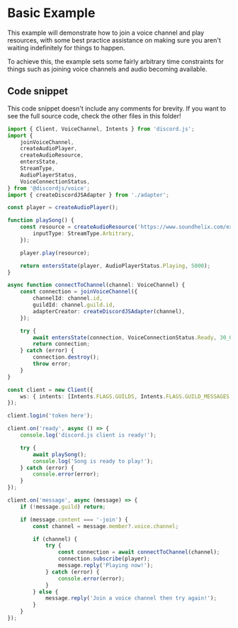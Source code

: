 # Basic Example

This example will demonstrate how to join a voice channel and play resources, with some best practice
assistance on making sure you aren't waiting indefinitely for things to happen.

To achieve this, the example sets some fairly arbitrary time constraints for things such as joining
voice channels and audio becoming available.

## Code snippet

This code snippet doesn't include any comments for brevity. If you want to see the full source code,
check the other files in this folder!

```ts
import { Client, VoiceChannel, Intents } from 'discord.js';
import {
	joinVoiceChannel,
	createAudioPlayer,
	createAudioResource,
	entersState,
	StreamType,
	AudioPlayerStatus,
	VoiceConnectionStatus,
} from '@discordjs/voice';
import { createDiscordJSAdapter } from './adapter';

const player = createAudioPlayer();

function playSong() {
	const resource = createAudioResource('https://www.soundhelix.com/examples/mp3/SoundHelix-Song-1.mp3', {
		inputType: StreamType.Arbitrary,
	});

	player.play(resource);

	return entersState(player, AudioPlayerStatus.Playing, 5000);
}

async function connectToChannel(channel: VoiceChannel) {
	const connection = joinVoiceChannel({
		channelId: channel.id,
		guildId: channel.guild.id,
		adapterCreator: createDiscordJSAdapter(channel),
	});

	try {
		await entersState(connection, VoiceConnectionStatus.Ready, 30_000);
		return connection;
	} catch (error) {
		connection.destroy();
		throw error;
	}
}

const client = new Client({
	ws: { intents: [Intents.FLAGS.GUILDS, Intents.FLAGS.GUILD_MESSAGES, Intents.FLAGS.GUILD_VOICE_STATES] },
});

client.login('token here');

client.on('ready', async () => {
	console.log('discord.js client is ready!');

	try {
		await playSong();
		console.log('Song is ready to play!');
	} catch (error) {
		console.error(error);
	}
});

client.on('message', async (message) => {
	if (!message.guild) return;

	if (message.content === '-join') {
		const channel = message.member?.voice.channel;

		if (channel) {
			try {
				const connection = await connectToChannel(channel);
				connection.subscribe(player);
				message.reply('Playing now!');
			} catch (error) {
				console.error(error);
			}
		} else {
			message.reply('Join a voice channel then try again!');
		}
	}
});
```
